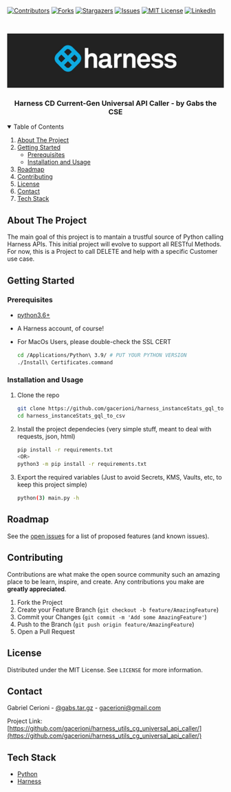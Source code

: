 
[![Contributors][contributors-shield]][contributors-url]
[![Forks][forks-shield]][forks-url]
[![Stargazers][stars-shield]][stars-url]
[![Issues][issues-shield]][issues-url]
[![MIT License][license-shield]][license-url]
[![LinkedIn][linkedin-shield]][linkedin-url]


<!-- PROJECT LOGO -->
<br />
<p align="center">
  <a href="https://github.com/gacerioni/harness_utils_cg_universal_api_caller">
    <img src="images/harness_banner.jpeg" alt="Logo">
  </a>

  <h3 align="center">Harness CD Current-Gen Universal API Caller - by Gabs the CSE</h3>

<!-- TABLE OF CONTENTS -->
<details open="open">
  <summary>Table of Contents</summary>
  <ol>
    <li>
      <a href="#about-the-project">About The Project</a>
    </li>
    <li>
      <a href="#getting-started">Getting Started</a>
      <ul>
        <li><a href="#prerequisites">Prerequisites</a></li>
        <li><a href="#installation-and-usage">Installation and Usage</a></li>
      </ul>
    </li>
    <li><a href="#roadmap">Roadmap</a></li>
    <li><a href="#contributing">Contributing</a></li>
    <li><a href="#license">License</a></li>
    <li><a href="#contact">Contact</a></li>
    <li><a href="#tech-stack">Tech Stack</a></li>
  </ol>
</details>



<!-- ABOUT THE PROJECT -->
## About The Project

The main goal of this project is to mantain a trustful source of Python calling Harness APIs. This initial project will evolve to support all RESTful Methods.
For now, this is a Project to call DELETE and help with a specific Customer use case.


<!-- GETTING STARTED -->
## Getting Started

### Prerequisites

* [python3.6+](https://www.python.org/downloads/)

* A Harness account, of course!

* For MacOs Users, please double-check the SSL CERT
   ```sh
   cd /Applications/Python\ 3.9/ # PUT YOUR PYTHON VERSION
   ./Install\ Certificates.command
   ```

### Installation and Usage

1. Clone the repo
   ```sh
   git clone https://github.com/gacerioni/harness_instanceStats_gql_to_csv.git
   cd harness_instanceStats_gql_to_csv
   ```
2. Install the project dependecies (very simple stuff, meant to deal with requests, json, html)
   ```sh
   pip install -r requirements.txt
   <OR>
   python3 -m pip install -r requirements.txt
   ```
3. Export the required variables (Just to avoid Secrets, KMS, Vaults, etc, to keep this project simple)
   ```sh
   python(3) main.py -h
   ```

<!-- ROADMAP -->
## Roadmap

See the [open issues](https://github.com/gacerioni/harness_utils_cg_universal_api_caller/issues) for a list of proposed features (and known issues).



<!-- CONTRIBUTING -->
## Contributing

Contributions are what make the open source community such an amazing place to be learn, inspire, and create. Any contributions you make are **greatly appreciated**.

1. Fork the Project
2. Create your Feature Branch (`git checkout -b feature/AmazingFeature`)
3. Commit your Changes (`git commit -m 'Add some AmazingFeature'`)
4. Push to the Branch (`git push origin feature/AmazingFeature`)
5. Open a Pull Request



<!-- LICENSE -->
## License

Distributed under the MIT License. See `LICENSE` for more information.



<!-- CONTACT -->
## Contact

Gabriel Cerioni - [@gabs.tar.gz](https://www.instagram.com/gabs.tar.gz/) - gacerioni@gmail.com

Project Link: [https://github.com/gacerioni/harness_utils_cg_universal_api_caller/](https://github.com/gacerioni/harness_utils_cg_universal_api_caller/)

<!-- Tech Stack -->
## Tech Stack

* [Python](https://www.python.org/)
* [Harness](https://harness.io)



<!-- MARKDOWN LINKS & IMAGES -->
<!-- https://www.markdownguide.org/basic-syntax/#reference-style-links -->
[contributors-shield]: https://img.shields.io/github/contributors/gacerioni/harness_utils_cg_universal_api_caller.svg?style=for-the-badge
[contributors-url]: https://github.com/gacerioni/harness_utils_cg_universal_api_caller/graphs/contributors
[forks-shield]: https://img.shields.io/github/forks/gacerioni/harness_utils_cg_universal_api_caller.svg?style=for-the-badge
[forks-url]: https://github.com/gacerioni/harness_utils_cg_universal_api_caller/network/members
[stars-shield]: https://img.shields.io/github/stars/gacerioni/harness_utils_cg_universal_api_caller.svg?style=for-the-badge
[stars-url]: https://github.com/gacerioni/harness_utils_cg_universal_api_caller/stargazers
[issues-shield]: https://img.shields.io/github/issues/gacerioni/harness_utils_cg_universal_api_caller.svg?style=for-the-badge
[issues-url]: https://github.com/gacerioni/harness_utils_cg_universal_api_caller/issues
[license-shield]: https://img.shields.io/github/license/gacerioni/harness_utils_cg_universal_api_caller.svg?style=for-the-badge
[license-url]: https://github.com/gacerioni/harness_utils_cg_universal_api_caller/blob/master/LICENSE.txt
[linkedin-shield]: https://img.shields.io/badge/-LinkedIn-black.svg?style=for-the-badge&logo=linkedin&colorB=555
[linkedin-url]: https://linkedin.com/in/gacerioni
